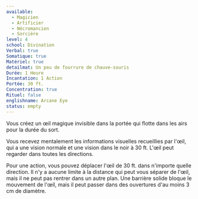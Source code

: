```yaml
---
available:
  - Magicien
  - Artificier
  - Nécromancien
  - Sorcière
level: 4
school: Divination
Verbal: true
Somatique: true
Matériel: true
detailmat: Un peu de fourrure de chauve-souris
Durée: 1 Heure
Incantation: 1 Action
Portée: 30 ft.
Concentration: true
Rituel: false
englishname: Arcane Eye
status: empty
---
```

Vous créez un œil magique invisible dans la portée qui flotte dans les airs pour la durée du sort.

Vous recevez mentalement les informations visuelles recueillies par l'œil, qui a une vision normale et une vision dans le noir à 30 ft. L'œil peut regarder dans toutes les directions.

Pour une action, vous pouvez déplacer l'œil de 30 ft. dans n'importe quelle direction. Il n'y a aucune limite à la distance qui peut vous séparer de l'œil, mais il ne peut pas rentrer dans un autre plan. Une barrière solide bloque le mouvement de l'œil, mais il peut passer dans des ouvertures d'au moins 3 cm de diamètre.
